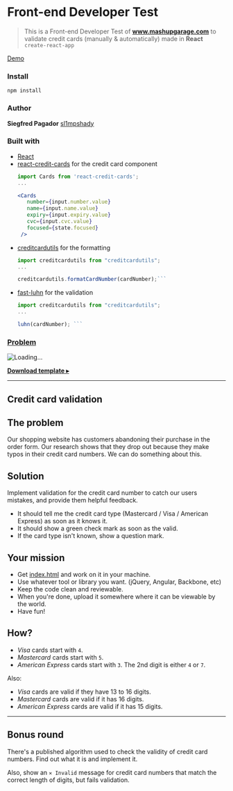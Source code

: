 # Front-end Developer Test

> This is a Front-end Developer Test of **www.mashupgarage.com**
> to validate credit cards (manually & automatically) made in **React** `create-react-app`

[Demo](https://github.com/sl1mpshady/devtest)

### Install

```
npm install
```

### Author

**Siegfred Pagador** [sl1mpshady](https://github.com/sl1mpshady)

### Built with

* [React](https://reactjs.org/)
* [react-credit-cards](https://github.com/amarofashion/react-credit-cards) for the credit card component
  ```jsx
  import Cards from 'react-credit-cards';
  ...

  <Cards
     number={input.number.value}
     name={input.name.value}
     expiry={input.expiry.value}
     cvc={input.cvc.value}
     focused={state.focused}
   />

* [creditcardutils](https://www.npmjs.com/package/creditcardutils) for the formatting
  ```jsx
  import creditcardutils from "creditcardutils";
  ...

  creditcardutils.formatCardNumber(cardNumber);```

- [fast-luhn](https://www.npmjs.com/package/fast-luhn) for the validation
  ```jsx
  import creditcardutils from "creditcardutils";
  ...

  luhn(cardNumber); ```

### [Problem](https://github.com/rstacruz/frontend-exercises/tree/master/order-form)

![Loading...](http://cdn.rawgit.com/rstacruz/frontend-exercises/2235733d/order-form/validation.gif)

**[Download template ▸](https://github.com/rstacruz/frontend-exercises/tree/master/order-form/index.html)**

---

## Credit card validation

## The problem

Our shopping website has customers abandoning their purchase in the order form.
Our research shows that they drop out because they make typos in their credit
card numbers. We can do something about this.

## Solution

Implement validation for the credit card number to catch our users mistakes, and
provide them helpful feedback.

* It should tell me the credit card type (Mastercard / Visa / American Express)
  as soon as it knows it.
* It should show a green check mark as soon as the valid.
* If the card type isn't known, show a question mark.

## Your mission

* Get [index.html](index.html) and work on it in your machine.
* Use whatever tool or library you want. (jQuery, Angular, Backbone, etc)
* Keep the code clean and reviewable.
* When you're done, upload it somewhere where it can be viewable by the world.
* Have fun!

## How?

* _Visa_ cards start with `4`.
* _Mastercard_ cards start with `5`.
* _American Express_ cards start with `3`. The 2nd digit is either `4` or `7`.

Also:

* _Visa_ cards are valid if they have 13 to 16 digits.
* _Mastercard_ cards are valid if it has 16 digits.
* _American Express_ cards are valid if it has 15 digits.

---

## Bonus round

There's a published algorithm used to check the validity of credit card numbers.
Find out what it is and implement it.

Also, show an `✕ Invalid` message for credit card numbers that match the correct
length of digits, but fails validation.
